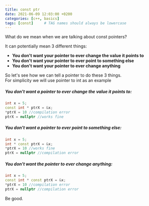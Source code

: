 ```yaml
---
title: const ptr
date: 2021-06-09 12:03:00 +0200
categories: [c++, basics]
tags: [const]     # TAG names should always be lowercase
---
```


What do we mean when we are talking about const pointers?   

It can potentially mean 3 different things:

* **You don't want your pointer to ever change the value it points to**
* **You don't want your pointer to ever point to something else**
* **You don't want your pointer to ever change anything**

So let's see how we can tell a pointer to do these 3 things.  
For simplicity we will use pointer to int as an example

##### **You don't want a pointer to ever change the value it points to:**

```c++
int x = 5;
const int * ptrX = &x;
*ptrX = 10 //compilation error
ptrX = nullptr //works fine
```

##### **You don't want a pointer to ever point to something else:**

```c++
int x = 5;
int * const ptrX = &x;
*ptrX = 10 //works fine
ptrX = nullptr //compilation error 
```

##### **You don't want the pointer to ever change anything:**

```c++
int x = 5;
const int * const ptrX = &x;
*ptrX = 10 //compilation error
ptrX = nullptr //compilation error
```
Be good.
